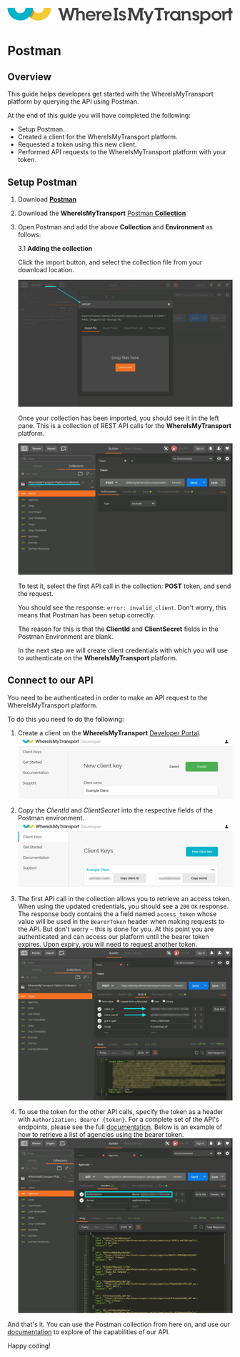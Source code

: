 ![](./logo.png)

# Postman

## Overview

This guide helps developers get started with the WhereIsMyTransport platform by querying the API using Postman.

At the end of this guide you will have completed the following:

- Setup Postman.
- Created a client for the WhereIsMyTransport platform.
- Requested a token using this new client.
- Performed API requests to the WhereIsMyTransport platform with your token.

## Setup Postman

1. Download [**Postman**](https://www.getpostman.com/)
2. Download the **WhereIsMyTransport** [Postman **Collection**](PlatformCollection.json)
3. Open Postman and add the above **Collection** and **Environment** as follows:

    3.1 **Adding the collection**
    
    Click the import button, and select the collection file from your download location.

    ![](postman_1_import_collection.png)

    Once your collection has been imported, you should see it in the left pane. This is a collection of REST API calls for the **WhereIsMyTransport** platform.

    ![](postman_2_import_done.png)

    To test it, select the first API call in the collection: **POST** token, and send the request. 
    
    You should see the response: `error: invalid_client`. Don't worry, this means that Postman has been setup correctly. 
    
    The reason for this is that the **ClientId** and **ClientSecret** fields in the Postman Environment are blank.
    
    In the next step we will create client credentials with which you will use to authenticate on the **WhereIsMyTransport** platform.
     
     
## Connect to our API

You need to be authenticated in order to make an API request to the WhereIsMyTransport platform. 

To do this you need to do the following:

1. Create a client on the **WhereIsMyTransport** [Developer Portal](https://developer.whereismytransport.com/).
    ![](devportal_client_create.png)

2. Copy the *ClientId* and *ClientSecret* into the respective fields of the Postman environment.
    ![](devportal_client.png)

3. The first API call in the collection allows you to retrieve an access token. When using the updated credentials, you should see a `200` `OK` response. The response body contains the a field named `access_token` whose value will be used in the `BearerToken` header when making requests to the API. But don't worry - this is done for you. At this point you are authenticated and can access our platform until the bearer token expires. Upon expiry, you will need to request another token.
    ![](postman_5_token.png)

4. To use the token for the other API calls, specify the token as a header with `Authorization: Bearer {token}`. For a complete set of the API's endpoints, please see the full [documentation](https://developer.whereismytransport.com/documentation). Below is an example of how to retrieve a list of agencies using the bearer token.
    ![](postman_6_agencies.png)

And that's it. You can use the Postman collection from here on, and use our [documentation](https://developer.whereismytransport.com/documentation) to explore of the capabilities of our API. 

Happy coding! 
